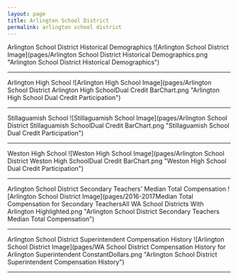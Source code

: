```yaml
---
layout: page
title: Arlington School District
permalink: arlington school district
---
```



Arlington School District Historical Demographics
![Arlington School District Image](pages/Arlington School District Historical Demographics.png "Arlington School District Historical Demographics")

___

Arlington High School
![Arlington High School Image](pages/Arlington School District Arlington High SchoolDual Credit BarChart.png "Arlington High School Dual Credit Participation")

___

Stillaguamish School
![Stillaguamish School Image](pages/Arlington School District Stillaguamish SchoolDual Credit BarChart.png "Stillaguamish School Dual Credit Participation")

___

Weston High School
![Weston High School Image](pages/Arlington School District Weston High SchoolDual Credit BarChart.png "Weston High School Dual Credit Participation")

___

Arlington School District Secondary Teachers' Median Total Compensation
![Arlington School District Image](pages/2016-2017Median Total Compensation for Secondary TeachersAll WA School Districts With Arlington Highlighted.png "Arlington School District Secondary Teachers Median Total Compensation")

___

Arlington School District Superintendent Compensation History
![Arlington School District Image](pages/WA School District Compensation History for Arlington Superintendent ConstantDollars.png "Arlington School District Superintendent Compensation History")

___

